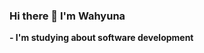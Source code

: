    ### Hi there 👋 I'm Wahyuna

<p style="font-weight:700">- I'm studying about software development</p>
